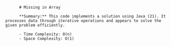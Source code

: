 
          # Missing in Array

          **Summary:** This code implements a solution using Java (21). It processes data through iterative operations and appears to solve the given problem efficiently.

          - Time Complexity: O(n)
          - Space Complexity: O(1)
          